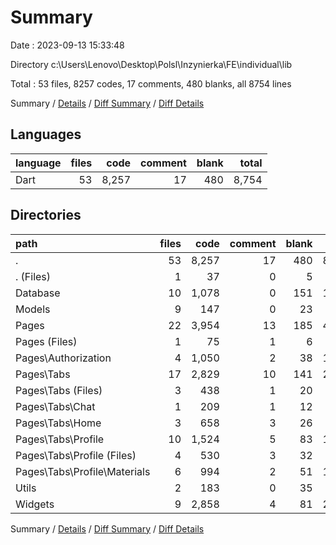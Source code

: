 # Summary

Date : 2023-09-13 15:33:48

Directory c:\\Users\\Lenovo\\Desktop\\Polsl\\Inzynierka\\FE\\individual\\lib

Total : 53 files,  8257 codes, 17 comments, 480 blanks, all 8754 lines

Summary / [Details](details.md) / [Diff Summary](diff.md) / [Diff Details](diff-details.md)

## Languages
| language | files | code | comment | blank | total |
| :--- | ---: | ---: | ---: | ---: | ---: |
| Dart | 53 | 8,257 | 17 | 480 | 8,754 |

## Directories
| path | files | code | comment | blank | total |
| :--- | ---: | ---: | ---: | ---: | ---: |
| . | 53 | 8,257 | 17 | 480 | 8,754 |
| . (Files) | 1 | 37 | 0 | 5 | 42 |
| Database | 10 | 1,078 | 0 | 151 | 1,229 |
| Models | 9 | 147 | 0 | 23 | 170 |
| Pages | 22 | 3,954 | 13 | 185 | 4,152 |
| Pages (Files) | 1 | 75 | 1 | 6 | 82 |
| Pages\\Authorization | 4 | 1,050 | 2 | 38 | 1,090 |
| Pages\\Tabs | 17 | 2,829 | 10 | 141 | 2,980 |
| Pages\\Tabs (Files) | 3 | 438 | 1 | 20 | 459 |
| Pages\\Tabs\\Chat | 1 | 209 | 1 | 12 | 222 |
| Pages\\Tabs\\Home | 3 | 658 | 3 | 26 | 687 |
| Pages\\Tabs\\Profile | 10 | 1,524 | 5 | 83 | 1,612 |
| Pages\\Tabs\\Profile (Files) | 4 | 530 | 3 | 32 | 565 |
| Pages\\Tabs\\Profile\\Materials | 6 | 994 | 2 | 51 | 1,047 |
| Utils | 2 | 183 | 0 | 35 | 218 |
| Widgets | 9 | 2,858 | 4 | 81 | 2,943 |

Summary / [Details](details.md) / [Diff Summary](diff.md) / [Diff Details](diff-details.md)